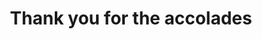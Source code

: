 ---
title: "Thank you for the accolades"
related:
  - _fragments/i-have-decided-to-become-a-world-famous-artist.md
tags:
  - Fragment
---